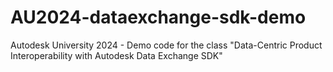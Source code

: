 # AU2024-dataexchange-sdk-demo
Autodesk University 2024 - Demo code for the class "Data-Centric Product Interoperability with Autodesk Data Exchange SDK"
